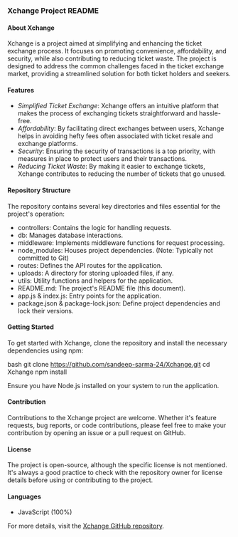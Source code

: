 ### Xchange Project README

#### About Xchange
Xchange is a project aimed at simplifying and enhancing the ticket exchange process. It focuses on promoting convenience, affordability, and security, while also contributing to reducing ticket waste. The project is designed to address the common challenges faced in the ticket exchange market, providing a streamlined solution for both ticket holders and seekers.

#### Features
- *Simplified Ticket Exchange*: Xchange offers an intuitive platform that makes the process of exchanging tickets straightforward and hassle-free.
- *Affordability*: By facilitating direct exchanges between users, Xchange helps in avoiding hefty fees often associated with ticket resale and exchange platforms.
- *Security*: Ensuring the security of transactions is a top priority, with measures in place to protect users and their transactions.
- *Reducing Ticket Waste*: By making it easier to exchange tickets, Xchange contributes to reducing the number of tickets that go unused.

#### Repository Structure
The repository contains several key directories and files essential for the project's operation:
- controllers: Contains the logic for handling requests.
- db: Manages database interactions.
- middleware: Implements middleware functions for request processing.
- node_modules: Houses project dependencies. (Note: Typically not committed to Git)
- routes: Defines the API routes for the application.
- uploads: A directory for storing uploaded files, if any.
- utils: Utility functions and helpers for the application.
- README.md: The project's README file (this document).
- app.js & index.js: Entry points for the application.
- package.json & package-lock.json: Define project dependencies and lock their versions.

#### Getting Started
To get started with Xchange, clone the repository and install the necessary dependencies using npm:

bash
git clone https://github.com/sandeep-sarma-24/Xchange.git
cd Xchange
npm install


Ensure you have Node.js installed on your system to run the application.

#### Contribution
Contributions to the Xchange project are welcome. Whether it's feature requests, bug reports, or code contributions, please feel free to make your contribution by opening an issue or a pull request on GitHub.

#### License
The project is open-source, although the specific license is not mentioned. It's always a good practice to check with the repository owner for license details before using or contributing to the project.

#### Languages
- JavaScript (100%)

For more details, visit the [Xchange GitHub repository](https://github.com/sandeep-sarma-24/Xchange).
